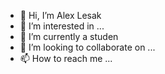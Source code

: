 - 👋 Hi, I’m Alex Lesak 
- 👀 I’m interested in ...
- 🌱 I’m currently a studen 
- 💞️ I’m looking to collaborate on ...
- 📫 How to reach me ...

<!---
Noyonpabna/Noyonpabna is a ✨ special ✨ repository because its `README.md` (this file) appears on your GitHub profile.
You can click the Preview link to take a look at your changes.
--->
